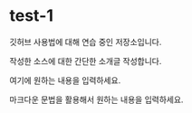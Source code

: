 # test-1
깃허브 사용법에 대해 연습 중인 저장소입니다.

작성한 소스에 대한 간단한 소개글 작성합니다.

여기에 원하는 내용을 입력하세요.

마크다운 문법을 활용해서 원하는 내용을 입력하세요.
